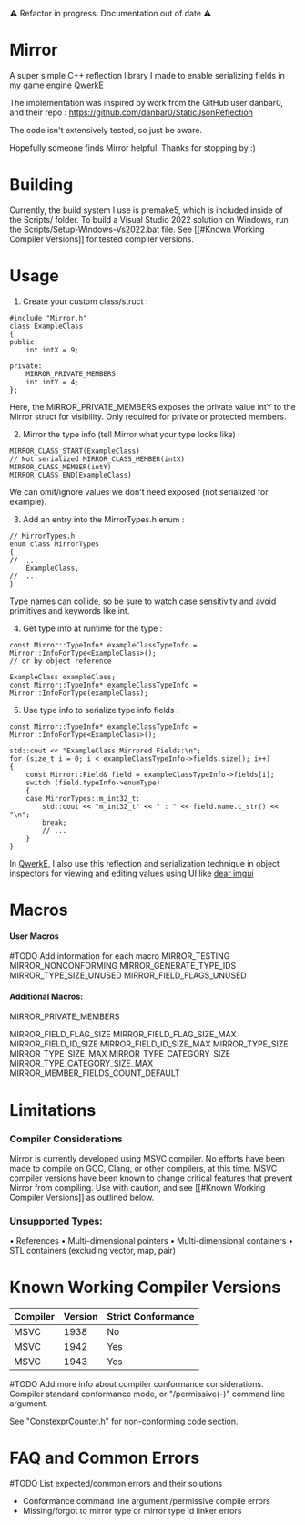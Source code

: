⚠️ Refactor in progress. Documentation out of date ⚠️

# Mirror
A super simple C++ reflection library I made to enable serializing fields in my game engine [QwerkE](https://github.com/AaronAppel/QwerkE)

The implementation was inspired by work from the GitHub user danbar0, and their repo : https://github.com/danbar0/StaticJsonReflection

The code isn't extensively tested, so just be aware.

Hopefully someone finds Mirror helpful.
Thanks for stopping by :)

# Building
Currently, the build system I use is premake5, which is included inside of the Scripts/ folder.
To build a Visual Studio 2022 solution on Windows, run the Scripts/Setup-Windows-Vs2022.bat file.
See [[#Known Working Compiler Versions]] for tested compiler versions.
# Usage
1. Create your custom class/struct :

```
#include "Mirror.h"
class ExampleClass
{
public:
	int intX = 9;

private:
	MIRROR_PRIVATE_MEMBERS
	int intY = 4;
};
```

Here, the MIRROR_PRIVATE_MEMBERS exposes the private value intY to the Mirror struct for visibility. Only required for private or protected members.

2. Mirror the type info (tell Mirror what your type looks like) :

```
MIRROR_CLASS_START(ExampleClass)
// Not serialized MIRROR_CLASS_MEMBER(intX)
MIRROR_CLASS_MEMBER(intY)
MIRROR_CLASS_END(ExampleClass)
```

We can omit/ignore values we don't need exposed (not serialized for example).

3. Add an entry into the MirrorTypes.h enum :
```
// MirrorTypes.h
enum class MirrorTypes
{
//	...
	ExampleClass,
//	...
}
```
Type names can collide, so be sure to watch case sensitivity and avoid primitives and keywords like int.

4. Get type info at runtime for the type :
```
const Mirror::TypeInfo* exampleClassTypeInfo = Mirror::InfoForType<ExampleClass>();
// or by object reference

ExampleClass exampleClass;
const Mirror::TypeInfo* exampleClassTypeInfo = Mirror::InfoForType(exampleClass);
```

5. Use type info to serialize type info fields :
```
const Mirror::TypeInfo* exampleClassTypeInfo = Mirror::InfoForType<ExampleClass>();

std::cout << "ExampleClass Mirrored Fields:\n";
for (size_t i = 0; i < exampleClassTypeInfo->fields.size(); i++)
{
	const Mirror::Field& field = exampleClassTypeInfo->fields[i];
	switch (field.typeInfo->enumType)
	{
	case MirrorTypes::m_int32_t:
		std::cout << "m_int32_t" << " : " << field.name.c_str() << "\n";
		break;
		// ...
	}
}
```
In [QwerkE](https://github.com/AaronAppel/QwerkE), I also use this reflection and serialization technique in object inspectors for viewing and editing values using UI like [dear imgui](https://github.com/ocornut/imgui)

# Macros
#### User Macros
#TODO Add information for each macro
MIRROR_TESTING
MIRROR_NONCONFORMING
MIRROR_GENERATE_TYPE_IDS
MIRROR_TYPE_SIZE_UNUSED
MIRROR_FIELD_FLAGS_UNUSED

#### Additional Macros:
MIRROR_PRIVATE_MEMBERS

MIRROR_FIELD_FLAG_SIZE
MIRROR_FIELD_FLAG_SIZE_MAX
MIRROR_FIELD_ID_SIZE
MIRROR_FIELD_ID_SIZE_MAX
MIRROR_TYPE_SIZE
MIRROR_TYPE_SIZE_MAX
MIRROR_TYPE_CATEGORY_SIZE
MIRROR_TYPE_CATEGORY_SIZE_MAX
MIRROR_MEMBER_FIELDS_COUNT_DEFAULT

# Limitations
### Compiler Considerations
Mirror is currently developed using MSVC compiler. No efforts have been made to compile on GCC, Clang, or other compilers, at this time.
MSVC compiler versions have been known to change critical features that prevent Mirror from compiling.
Use with caution, and see [[#Known Working Compiler Versions]] as outlined below.
### Unsupported Types:
• References
• Multi-dimensional pointers
• Multi-dimensional containers
• STL containers (excluding vector, map, pair)

# Known Working Compiler Versions

| Compiler | Version | Strict Conformance |
| -------- | ------- | ------------------ |
| MSVC     | 1938    | No                 |
| MSVC     | 1942    | Yes                |
| MSVC     | 1943    | Yes                |

#TODO Add more info about compiler conformance considerations.
Compiler standard conformance mode, or "/permissive(-)" command line argument.

See "ConstexprCounter.h" for non-conforming code section.

# FAQ and Common Errors
#TODO List expected/common errors and their solutions
- Conformance command line argument /permissive compile errors
- Missing/forgot to mirror type or mirror type id linker errors
